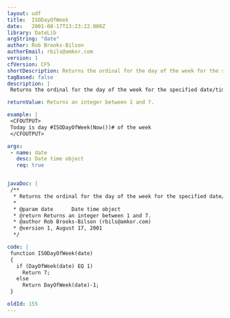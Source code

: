 ```yaml
---
layout: udf
title:  ISODayOfWeek
date:   2001-08-17T13:23:22.000Z
library: DateLib
argString: "date"
author: Rob Brooks-Bilson
authorEmail: rbils@amkor.com
version: 1
cfVersion: CF5
shortDescription: Returns the ordinal for the day of the week for the specified date/time object according to ISO standards.
tagBased: false
description: |
 Returns the ordinal for the day of the week for the specified date/time object according to ISO standards.  ISO standards use Monday as the first day of the week as opposed to CF's built in DayOfWeek() function, which uses Sunday as the first day.

returnValue: Returns an integer between 1 and 7.

example: |
 <CFOUTPUT>
 Today is day #ISODayOfWeek(Now())# of the week
 </CFOUTPUT>

args:
 - name: date
   desc: Date time object
   req: true


javaDoc: |
 /**
  * Returns the ordinal for the day of the week for the specified date/time object according to ISO standards.
  * 
  * @param date      Date time object 
  * @return Returns an integer between 1 and 7. 
  * @author Rob Brooks-Bilson (rbils@amkor.com) 
  * @version 1, August 17, 2001 
  */

code: |
 function ISODayOfWeek(date)
 {
   if (DayOfWeek(date) EQ 1) 
     Return 7;
   else 
     Return DayOfWeek(date)-1;
 }

oldId: 155
---
```



